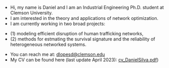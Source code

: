 - Hi, my name is Daniel and I am an Industrial Engineering Ph.D. student at Clemson University.
- I am interested in the theory and applications of network optimization.
- I am currently working in two broad projects: 
*   (1) modeling efficient disruption of human trafficking networks, 
*   (2) methods for estmating the survival signature and the reliability of heterogeneous networked systems.

- You can reach me at: dlopesd@clemson.edu
- My CV can be found here (last update April 2023): [cv_DanielSilva.pdf](cv_DanielSilva.pdf))

<!---
dblsBR/dblsBR is a ✨ special ✨ repository because its `README.md` (this file) appears on your GitHub profile.
You can click the Preview link to take a look at your changes.
--->

